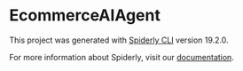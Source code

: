 # EcommerceAIAgent
This project was generated with [Spiderly CLI](https://github.com/filiptrivan/spiderly/tree/main/Spiderly.CLI) version 19.2.0.

For more information about Spiderly, visit our [documentation](https://www.spiderly.dev/docs/getting-started).
